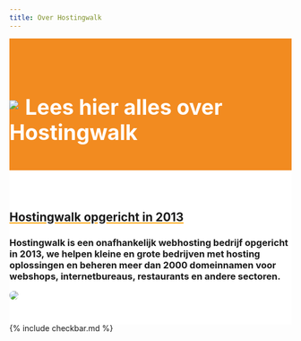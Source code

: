 ```yaml
---
title: Over Hostingwalk
---
```



<div class="jumbotron text-center" style="/* background-color: white !important; */padding: 1.5rem 0rem;margin-bottom: -1.5rem;background-color: #f28b20;border-radius: 0rem;">
<div class="container"> 
    <div class="container-fluid text-center" style="padding: 1.2rem 0rem;color: white;">
<h1 style="display: inline-block;padding-top: .3125rem;margin-right: 1rem;font-size: 2.35rem;">
<img src="https://i.imgur.com/BzyiJXJ.png" style="
    max-width: 55px;
    margin-right: 12px;
    margin-bottom: 10px;
">Lees hier alles over Hostingwalk
</h1>
</div>
</div>
</div>


<div class="jumbotron text-center" style="background-color: white !important;padding: 1.5rem 0rem;margin-bottom: -1rem;">
<div class="container">
<br>
<div style="margin-bottom: 20px;" class="row">
  <div> </div>
    <div style="margin-top: 30px;" class="col-sm-7">
<h2 style="text-decoration: underline orange;">Hostingwalk opgericht in 2013</h2>
<h3>Hostingwalk is een onafhankelijk webhosting bedrijf opgericht in 2013, 
we helpen kleine en grote bedrijven met hosting oplossingen en beheren meer dan 2000 domeinnamen voor webshops, internetbureaus, restaurants en andere sectoren.
</h3>
  </div>
  <div class="col-sm-5">
<img class="img-fluid" style="max-width: 450px;border-radius: 25px;" src="https://i.imgur.com/uC4f2PK.png">
  </div>
</div>
</div>
</div>


{% include checkbar.md %}